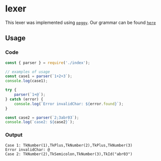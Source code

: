 # lexer

This lexer was implemented using [`peggy`](https://www.npmjs.com/package/peggy). Our grammar can be found [`here`](./lexer.grammar.js)

## Usage

### Code
```js
const { parser } = require('./index');

// examples of usage
const case1 = parser(`1+2+3`);
console.log(case1);

try {
    parser(`1+@`);
} catch (error) {
    console.log(`Error invalidChar: ${error.found}`);
}

const case2 = parser(`2;3abr03`);
console.log(`case2: ${case2}`);
```

### Output

```
Case 1: TkNumber(1),TkPlus,TkNumber(2),TkPlus,TkNumber(3)
Error invalidChar: @
Case 2: TkNumber(2),TkSemicolon,TkNumber(3),TkId("abr03")
```
